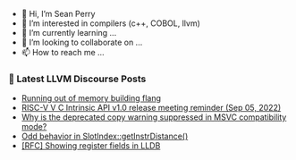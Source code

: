- 👋 Hi, I’m Sean Perry
- 👀 I’m interested in compilers (c++, COBOL, llvm)
- 🌱 I’m currently learning ...
- 💞️ I’m looking to collaborate on ...
- 📫 How to reach me ...

<!---
s66perry/s66perry is a ✨ special ✨ repository because its `README.md` (this file) appears on your GitHub profile.
You can click the Preview link to take a look at your changes.
--->
### 📕 Latest LLVM Discourse Posts

<!-- DISCOURSE-LLVM:START -->
- [Running out of memory building flang](https://discourse.llvm.org/t/running-out-of-memory-building-flang/65088#post_1)
- [RISC-V V C Intrinsic API v1.0 release meeting reminder &lpar;Sep 05, 2022&rpar;](https://discourse.llvm.org/t/risc-v-v-c-intrinsic-api-v1-0-release-meeting-reminder-sep-05-2022/64994#post_2)
- [Why is the deprecated copy warning suppressed in MSVC compatibility mode?](https://discourse.llvm.org/t/why-is-the-deprecated-copy-warning-suppressed-in-msvc-compatibility-mode/65085#post_5)
- [Odd behavior in SlotIndex::getInstrDistance&lpar;&rpar;](https://discourse.llvm.org/t/odd-behavior-in-slotindex-getinstrdistance/64934#post_6)
- [[RFC] Showing register fields in LLDB](https://discourse.llvm.org/t/rfc-showing-register-fields-in-lldb/64676#post_12)
<!-- DISCOURSE-LLVM:END -->
